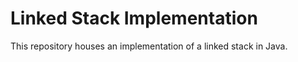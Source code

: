 # Linked Stack Implementation
 This repository houses an implementation of a linked stack in Java. 
